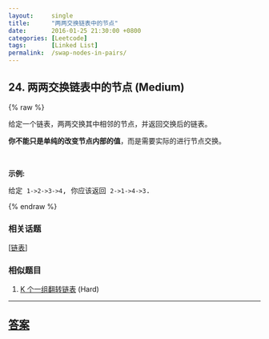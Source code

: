 ```yaml
---
layout:     single
title:      "两两交换链表中的节点"
date:       2016-01-25 21:30:00 +0800
categories: [Leetcode]
tags:       [Linked List]
permalink:  /swap-nodes-in-pairs/
---
```


## 24. 两两交换链表中的节点 (Medium)

{% raw %}

<p>给定一个链表，两两交换其中相邻的节点，并返回交换后的链表。</p>

<p><strong>你不能只是单纯的改变节点内部的值</strong>，而是需要实际的进行节点交换。</p>

<p>&nbsp;</p>

<p><strong>示例:</strong></p>

<pre>给定 <code>1-&gt;2-&gt;3-&gt;4</code>, 你应该返回 <code>2-&gt;1-&gt;4-&gt;3</code>.
</pre>

{% endraw %}

### 相关话题
  [[链表](https://github.com/openset/leetcode/tree/master/tag/linked-list/README.md)]

### 相似题目
  1. [K 个一组翻转链表](/reverse-nodes-in-k-group) (Hard)

---

## [答案](https://github.com/openset/leetcode/tree/master/problems/swap-nodes-in-pairs)
